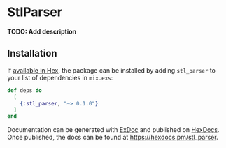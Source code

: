 # StlParser

**TODO: Add description**

## Installation

If [available in Hex](https://hex.pm/docs/publish), the package can be installed
by adding `stl_parser` to your list of dependencies in `mix.exs`:

```elixir
def deps do
  [
    {:stl_parser, "~> 0.1.0"}
  ]
end
```

Documentation can be generated with [ExDoc](https://github.com/elixir-lang/ex_doc)
and published on [HexDocs](https://hexdocs.pm). Once published, the docs can
be found at <https://hexdocs.pm/stl_parser>.

